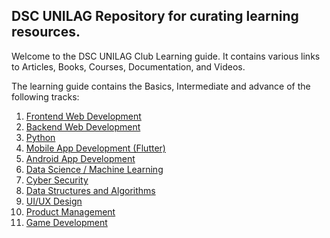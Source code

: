 ## DSC UNILAG Repository for curating learning resources.
Welcome to the DSC UNILAG Club Learning guide. It contains various links to Articles, Books, Courses, Documentation, and Videos.

The learning guide contains  the Basics, Intermediate and advance of the following tracks:

1. [Frontend Web Development](./front-end)
2. [Backend Web Development](./backend)
3. [Python](./python.md)
4. [Mobile App Development (Flutter)](./mobile-app.md)
5. [Android App Development](./android-app.md)
6. [Data Science / Machine Learning](./data-science.md)
7. [Cyber Security](./cyber-security.md)
8. [Data Structures and Algorithms](./data-structures.md)
9. [UI/UX Design](./ui-ux.md)
10. [Product Management](./product-mgt.md)
11. [Game Development](./game-dev.md)

